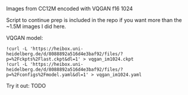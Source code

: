Images from CC12M encoded with VQGAN f16 1024

Script to continue prep is included in the repo if you want more than the ~1.5M images I did here.

VQGAN model:
```
!curl -L 'https://heibox.uni-heidelberg.de/d/8088892a516d4e3baf92/files/?p=%2Fckpts%2Flast.ckpt&dl=1' > vqgan_im1024.ckpt
!curl -L 'https://heibox.uni-heidelberg.de/d/8088892a516d4e3baf92/files/?p=%2Fconfigs%2Fmodel.yaml&dl=1' > vqgan_im1024.yaml 
```

Try it out: TODO